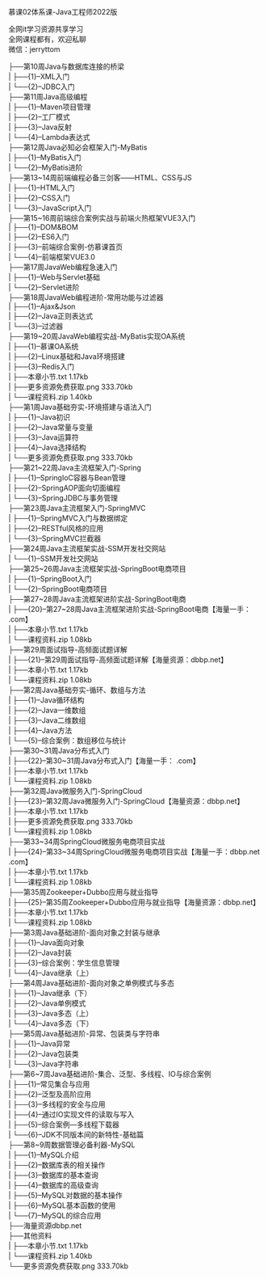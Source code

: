 慕课02体系课-Java工程师2022版

全网it学习资源共享学习<br>全网课程都有，欢迎私聊<br>微信：jerryttom<br>

├──第10周Java与数据库连接的桥梁<br> | ├──{1}–XML入门<br> | └──{2}–JDBC入门<br> ├──第11周Java高级编程<br> | ├──{1}–Maven项目管理<br> | ├──{2}–工厂模式<br> | ├──{3}–Java反射<br> | └──{4}–Lambda表达式<br> ├──第12周Java必知必会框架入门-MyBatis<br> | ├──{1}–MyBatis入门<br> | └──{2}–MyBatis进阶<br> ├──第13~14周前端编程必备三剑客——HTML、CSS与JS<br> | ├──{1}–HTML入门<br> | ├──{2}–CSS入门<br> | └──{3}–JavaScript入门<br> ├──第15~16周前端综合案例实战与前端火热框架VUE3入门<br> | ├──{1}–DOM&amp;BOM<br> | ├──{2}–ES6入门<br> | ├──{3}–前端综合案例-仿慕课首页<br> | └──{4}–前端框架VUE3.0<br> ├──第17周JavaWeb编程急速入门<br> | ├──{1}–Web与Servlet基础<br> | └──{2}–Servlet进阶<br> ├──第18周JavaWeb编程进阶-常用功能与过滤器<br> | ├──{1}–Ajax&amp;Json<br> | ├──{2}–Java正则表达式<br> | └──{3}–过滤器<br> ├──第19~20周JavaWeb编程实战-MyBatis实现OA系统<br> | ├──{1}–慕课OA系统<br> | ├──{2}–Linux基础和Java环境搭建<br> | ├──{3}–Redis入门<br> | ├──本章小节.txt 1.17kb<br> | ├──更多资源免费获取.png 333.70kb<br> | └──课程资料.zip 1.40kb<br> ├──第1周Java基础夯实-环境搭建与语法入门<br> | ├──{1}–Java初识<br> | ├──{2}–Java常量与变量<br> | ├──{3}–Java运算符<br> | ├──{4}–Java选择结构<br> | └──更多资源免费获取.png 333.70kb<br> ├──第21~22周Java主流框架入门-Spring<br> | ├──{1}–SpringIoC容器与Bean管理<br> | ├──{2}–SpringAOP面向切面编程<br> | └──{3}–SpringJDBC与事务管理<br> ├──第23周Java主流框架入门-SpringMVC<br> | ├──{1}–SpringMVC入门与数据绑定<br> | ├──{2}–RESTful风格的应用<br> | └──{3}–SpringMVC拦截器<br> ├──第24周Java主流框架实战-SSM开发社交网站<br> | └──{1}–SSM开发社交网站<br> ├──第25~26周Java主流框架实战-SpringBoot电商项目<br> | ├──{1}–SpringBoot入门<br> | └──{2}–SpringBoot电商项目<br> ├──第27~28周Java主流框架进阶实战-SpringBoot电商<br> | ├──{20}–第27~28周Java主流框架进阶实战-SpringBoot电商【海量一手： .com】<br> | ├──本章小节.txt 1.17kb<br> | └──课程资料.zip 1.08kb<br> ├──第29周面试指导-高频面试题详解<br> | ├──{21}–第29周面试指导-高频面试题详解【海量资源：dbbp.net】<br> | ├──本章小节.txt 1.17kb<br> | └──课程资料.zip 1.08kb<br> ├──第2周Java基础夯实-循环、数组与方法<br> | ├──{1}–Java循环结构<br> | ├──{2}–Java一维数组<br> | ├──{3}–Java二维数组<br> | ├──{4}–Java方法<br> | └──{5}–综合案例：数组移位与统计<br> ├──第30~31周Java分布式入门<br> | ├──{22}–第30~31周Java分布式入门【海量一手： .com】<br> | ├──本章小节.txt 1.17kb<br> | └──课程资料.zip 1.08kb<br> ├──第32周Java微服务入门-SpringCloud<br> | ├──{23}–第32周Java微服务入门-SpringCloud【海量资源：dbbp.net】<br> | ├──本章小节.txt 1.17kb<br> | ├──更多资源免费获取.png 333.70kb<br> | └──课程资料.zip 1.08kb<br> ├──第33~34周SpringCloud微服务电商项目实战<br> | ├──{24}–第33~34周SpringCloud微服务电商项目实战【海量一手：dbbp.net .com】<br> | ├──本章小节.txt 1.17kb<br> | └──课程资料.zip 1.08kb<br> ├──第35周Zookeeper+Dubbo应用与就业指导<br> | ├──{25}–第35周Zookeeper+Dubbo应用与就业指导【海量资源：dbbp.net】<br> | ├──本章小节.txt 1.17kb<br> | └──课程资料.zip 1.08kb<br> ├──第3周Java基础进阶-面向对象之封装与继承<br> | ├──{1}–Java面向对象<br> | ├──{2}–Java封装<br> | ├──{3}–综合案例：学生信息管理<br> | └──{4}–Java继承（上）<br> ├──第4周Java基础进阶-面向对象之单例模式与多态<br> | ├──{1}–Java继承（下）<br> | ├──{2}–Java单例模式<br> | ├──{3}–Java多态（上）<br> | └──{4}–Java多态（下）<br> ├──第5周Java基础进阶-异常、包装类与字符串<br> | ├──{1}–Java异常<br> | ├──{2}–Java包装类<br> | └──{3}–Java字符串<br> ├──第6~7周Java基础进阶-集合、泛型、多线程、IO与综合案例<br> | ├──{1}–常见集合与应用<br> | ├──{2}–泛型及高阶应用<br> | ├──{3}–多线程的安全与应用<br> | ├──{4}–通过IO实现文件的读取与写入<br> | ├──{5}–综合案例—多线程下载器<br> | └──{6}–JDK不同版本间的新特性-基础篇<br> ├──第8~9周数据管理必备利器-MySQL<br> | ├──{1}–MySQL介绍<br> | ├──{2}–数据库表的相关操作<br> | ├──{3}–数据库的基本查询<br> | ├──{4}–数据库的高级查询<br> | ├──{5}–MySQL对数据的基本操作<br> | ├──{6}–MySQL基本函数的使用<br> | └──{7}–MySQL的综合应用<br> ├──海量资源dbbp.net<br> ├──其他资料<br> | ├──本章小节.txt 1.17kb<br> | └──课程资料.zip 1.40kb<br> └──更多资源免费获取.png 333.70kb